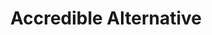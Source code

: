 ---
title: "Accredible Alternative"
description: "A different solution for issuing and managing digital credentials, such as badges or certifications, with features and functionality distinct from accredible's offerings."

layout: V4LayoutAlternatives

sitemap.priority: 0.9


# hero section
heroTitle: The Best Accredible Alternative Everyone's Talking About in 2024
herosubTitle: Accredible's alternative digital credentialing platform that allows organizations to create, issue, manage, and share digital badges and certificates.
heroImage: /assets4/images/certifyme_vs_accredible.png

#G2 section
ActionButtonAbovetext: Not sure about how to begin? Let us guide you in the right direction!
ActionButtonbelowtext1: Free 10 Credentials
ActionButtonbelowtext2: Exclusive Support


# altervation about section
alternativeTitle: Accredible
alternativeText1: Accredible is another digital credentialing platform that designs, delivers, and manages virtual badges and certificates. Based on the product category, the service of Accredible is similar to CertifyMe. From social sharing options to dedicated account managers, the possibilities are endless. 
alternativeText2: The digital credential solution verifies the authenticity of skills, achievements, and qualifications. The security and transparency this platform offers, comes with a premium rebranding solution. 
alternativeText3: However, the primary drawback of Accredible is its pricing structure. At a fraction of the cost of Accredible, CertifyMe offers the same or a higher level of assistance. 

alternativeImage: assets4/images/Logo/accredible_logo.png

# compare section
compareTitle: CertifyMe Vs. Accredible
comparePTag: Let me tell you why CertifyMe is considered one of the best credentialing platforms in the market and your choice to switch to CertifyMe is a commendable decision.

freeTrial: "Yes"
easeOfUse: "9.4"
EaseOfSetup: "9.3"
EaseOfAdmin: "9.4"
QualityOfSupport: "9.7"
WalletOption: "Yes"
G2Rating: "4.8 / 5"

# testimonial section
TestimonialTitle: Our Happy Customers 

# banner section
bannerPTag: "Jade Ables, Creative Director of Omni HR Consulting zoomed up on her organization's growth by partnering with CertifyMe. She has scaled up her business by automating her certificate issuing process. It not only keeps her ahead of the competition but also exudes an image of trustworthiness and authority."
bannerTitle: Need Help with Certification?
bannerTitle2: Experts are available to guide you through.




---